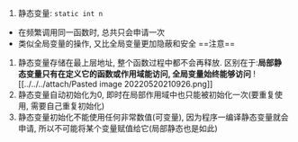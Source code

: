 1. 静态变量:
`static int n`
- 在频繁调用同一函数时,  总共只会申请一次
- 类似全局变量的操作, 又比全局变量更加隐蔽和安全
==注意==
1. 静态变量存储在最上层地址, 整个函数过程中都不会再释放. 区别在于:**局部静态变量只有在定义它的函数或作用域能访问, 全局变量始终能够访问**
	 ![[../../../attach/Pasted image 20220520210926.png]]
2. 静态变量自动初始化为0, 即时在局部作用域中也只能被初始化一次(要重复使用, 需要自己重复初始化) 
3. 静态变量初始化不能使用任何非常数值(可变量), 因为程序一编译静态变量就会申请, 所以不可能将某个变量赋值给它(局部静态也是如此)